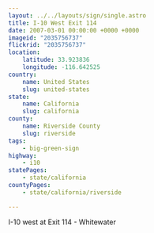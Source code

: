 ```yaml
---
layout: ../../layouts/sign/single.astro
title: I-10 West Exit 114
date: 2007-03-01 00:00:00 +0000 +0000
imageid: "2035756737"
flickrid: "2035756737"
location:
    latitude: 33.923836
    longitude: -116.642525
country:
    name: United States
    slug: united-states
state:
    name: California
    slug: california
county:
    name: Riverside County
    slug: riverside
tags:
    - big-green-sign
highway:
    - i10
statePages:
    - state/california
countyPages:
    - state/california/riverside

---
```

I-10 west at Exit 114 - Whitewater